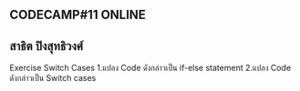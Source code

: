 CODECAMP#11 ONLINE
---------------------------
สาธิต ปิงสุทธิวงศ์
---------------------------
Exercise Switch Cases
1.แปลง Code ดังกล่าวเป็น if-else statement
2.แปลง Code ดังกล่าวเป็น Switch cases
